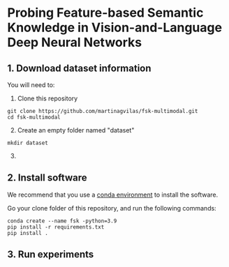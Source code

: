 # Probing Feature-based Semantic Knowledge in Vision-and-Language Deep Neural Networks

## 1. Download dataset information
You will need to:

1. Clone this repository
```
git clone https://github.com/martinagvilas/fsk-multimodal.git
cd fsk-multimodal
```

2. Create an empty folder named "dataset"
```
mkdir dataset
```

3.



## 2. Install software
We recommend that you use a [conda environment](https://docs.conda.io/projects/conda/en/latest/index.html) to install the software.

Go your clone folder of this repository, and run the following commands:
```
conda create --name fsk -python=3.9
pip install -r requirements.txt
pip install .
```

## 3. Run experiments